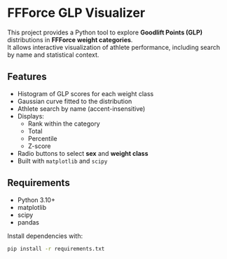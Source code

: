 # FFForce GLP Visualizer

This project provides a Python tool to explore **Goodlift Points (GLP)** distributions in **FFForce weight categories**.  
It allows interactive visualization of athlete performance, including search by name and statistical context.

## Features

- Histogram of GLP scores for each weight class  
- Gaussian curve fitted to the distribution  
- Athlete search by name (accent-insensitive)  
- Displays:
  - Rank within the category  
  - Total  
  - Percentile  
  - Z-score  
- Radio buttons to select **sex** and **weight class**  
- Built with `matplotlib` and `scipy`

## Requirements

- Python 3.10+  
- matplotlib  
- scipy  
- pandas  

Install dependencies with:

```bash
pip install -r requirements.txt
